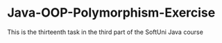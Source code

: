 # Java-OOP-Polymorphism-Exercise
This is the thirteenth task in the third part of the SoftUni Java course
